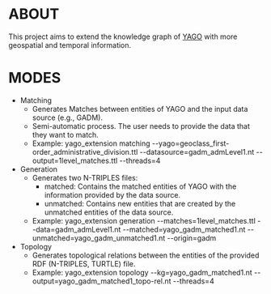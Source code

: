 # ABOUT
This project aims to extend the knowledge graph of [YAGO](https://www.mpi-inf.mpg.de/departments/databases-and-information-systems/research/yago-naga/yago/) with more geospatial and temporal information.
# MODES
* Matching
  * Generates Matches between entities of YAGO and the input data source (e.g., GADM).
  * Semi-automatic process. The user needs to provide the data that they want to match.
  * Example: yago_extension matching --yago=geoclass_first-order_administrative_division.ttl --datasource=gadm_admLevel1.nt --output=1level_matches.ttl --threads=4
* Generation
  * Generates two N-TRIPLES files:
    * matched: Contains the matched entities of YAGO with the information provided by the data source.
    * unmatched: Contains new entities that are created by the unmatched entities of the data source.
  * Example: yago_extension generation --matches=1level_matches.ttl --data=gadm_admLevel1.nt --matched=yago_gadm_matched1.nt --unmatched=yago_gadm_unmatched1.nt --origin=gadm
* Topology
  * Generates topological relations between the entities of the provided RDF (N-TRIPLES, TURTLE) file.
  * Example: yago_extension topology --kg=yago_gadm_matched1.nt --output=yago_gadm_matched1_topo-rel.nt --threads=4
  
